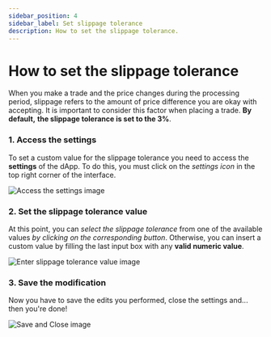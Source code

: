 ```yaml
---
sidebar_position: 4
sidebar_label: Set slippage tolerance
description: How to set the slippage tolerance.
---
```


# How to set the slippage tolerance

When you make a trade and the price changes during the processing period, 
slippage refers to the amount of price difference you are okay with accepting.
It is important to consider this factor when placing a trade. **By default,** 
**the slippage tolerance is set to the 3%**.

### 1. Access the settings

To set a custom value for the slippage tolerance you need to access the 
**settings** of the dApp. To do this, you must click on the *settings icon* in
the top right corner of the interface.

![Access the settings image](/img/user-guide/settings/settings.jpg "access the settings")

### 2. Set the slippage tolerance value

At this point, you can *select the slippage tolerance* from one of the 
available values *by clicking on the corresponding button*.
Otherwise, you can insert a custom value by filling the last input box with any
**valid numeric value**.

![Enter slippage tolerance value image](/img/user-guide/settings/set-slippage-tolerance.jpg "enter the slippage tolerance value")

### 3. Save the modification

Now you have to save the edits you performed, close the settings and... then 
you're done!

![Save and Close image](/img/user-guide/settings/save-and-close.jpg "save and close the settings")